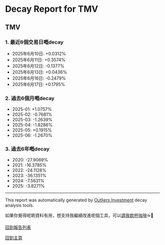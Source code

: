 # Decay Report for TMV

## TMV

### 1. 最近6個交易日嘅decay

- 2025年6月10日: +0.0312%
- 2025年6月11日: +0.3574%
- 2025年6月12日: -0.1377%
- 2025年6月13日: +0.0436%
- 2025年6月16日: -0.2479%
- 2025年6月17日: +0.1795%

### 2. 過去6個月嘅decay

- 2025-01: +1.0757%
- 2025-02: -0.7681%
- 2025-03: -1.2639%
- 2025-04: -1.8286%
- 2025-05: +0.1915%
- 2025-06: -1.2670%

### 3. 過去6年嘅decay

- 2020: -27.9069%
- 2021: -16.3785%
- 2022: -24.1128%
- 2023: -36.1351%
- 2024: -7.5631%
- 2025: -3.8271%

------------------------------
This report was automatically generated by [Outliers Investment](https://outliersecon.github.io/Outliers-Investment/) decay analysis tools.

如果你覺得呢啲資料有用，想支持我繼續改進呢個工具，可以[請我飲杯咖啡](https://buymeacoffee.com/outliersecon)☕🙏

[回到報告列表](https://outliersecon.github.io/Outliers-Investment/reports/reports_public)

[回到主頁](https://outliersecon.github.io/Outliers-Investment/)